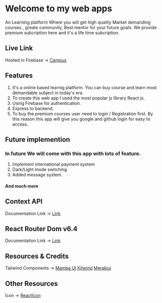 # Welcome to my web apps

An Learning platform Where you will get high quality Market demanding courses , greate community, Best mentor for your future goals. We provide premium subcription here and it's a life time subcription.


## Live Link
Hosted in Firebase -> [Campus](https://campus-6e0f2.web.app/)

## Features
1. It's a online based learnig platform. You can buy course and learn most demandable subject in today's era.
2. To create this web app I used the most popular js library React js. 
3. Using Firebase for authentication.
4. Express to backend.
5. To buy the premium courses user need to login / Registration first. By this reason this app will give you google and github login for easy to access.

## Future implemention
### In future We will come with this app with lots of feature. 

1. Implement international payment system
2. Dark/Light mode switching
3. Added message system.

#### And much more

## Context API

Documentation Link -> [Link](https://reactjs.org/docs/context.html#api)

## React Router Dom v6.4 
Documentation Link -> [Link](https://reactrouter.com/en/main/start/overview)

## Resources & Credits
Tailwind Components -> 
[Mamba UI](https://www.mambaui.com/)
[Kitwind](https://kitwind.io/products/kometa/components)
[Merakiui](https://merakiui.com/components/)

## Other Resources
Icon -> [ReactIcon](https://react-icons.github.io/)
